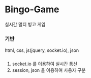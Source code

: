 # Bingo-Game
실시간 멀티 빙고 게임

### 기반
html, css, js(jquery, socket.io), json

### 
1. socket.io 를 이용하여 실시간 통신
2. session, json 을 이용하여 사용자 구분
